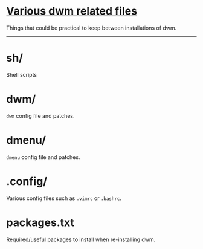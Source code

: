 # <ins>Various dwm related files </ins>
Things that could be practical to keep between installations of dwm.
***
# __sh/__
Shell scripts

# __dwm/__
`dwm` config file and patches.

# __dmenu/__
`dmenu` config file and patches.

# __.config/__
Various config files such as `.vimrc` or `.bashrc`.

# __packages.txt__
Required/useful packages to install when re-installing dwm.
